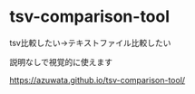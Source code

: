 # tsv-comparison-tool
tsv比較したい→テキストファイル比較したい

説明なしで視覚的に使えます

https://azuwata.github.io/tsv-comparison-tool/
